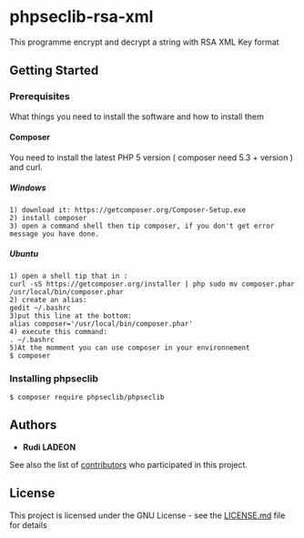 # phpseclib-rsa-xml

This programme encrypt and decrypt a string with RSA XML Key format

## Getting Started

### Prerequisites

What things you need to install the software and how to install them

#### Composer

You need to install the latest PHP 5 version ( composer need 5.3 + version ) and curl.
##### Windows

```
1) download it: https://getcomposer.org/Composer-Setup.exe
2) install composer
3) open a command shell then tip composer, if you don't get error message you have done.
```

##### Ubuntu
```
1) open a shell tip that in :
curl -sS https://getcomposer.org/installer | php sudo mv composer.phar /usr/local/bin/composer.phar
2) create an alias:
gedit ~/.bashrc
3)put this line at the bottom:
alias composer='/usr/local/bin/composer.phar' 
4) execute this command:
. ~/.bashrc
5)At the momment you can use composer in your environnement
$ composer

```

### Installing phpseclib
```
$ composer require phpseclib/phpseclib

```

## Authors

* **Rudi LADEON**

See also the list of [contributors](https://github.com/your/project/contributors) who participated in this project.

## License

This project is licensed under the GNU License - see the [LICENSE.md](LICENSE.md) file for details


